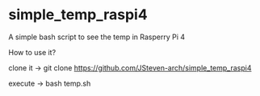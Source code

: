 # simple_temp_raspi4
A simple bash script to see the temp in Rasperry Pi 4

How to use it?

clone it -> git clone https://github.com/JSteven-arch/simple_temp_raspi4

execute  -> bash temp.sh
